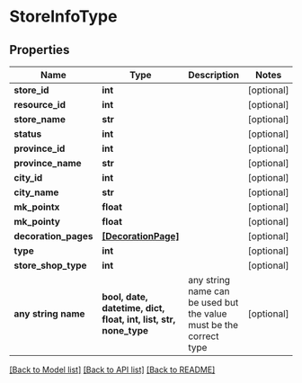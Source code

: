 # StoreInfoType


## Properties
Name | Type | Description | Notes
------------ | ------------- | ------------- | -------------
**store_id** | **int** |  | [optional] 
**resource_id** | **int** |  | [optional] 
**store_name** | **str** |  | [optional] 
**status** | **int** |  | [optional] 
**province_id** | **int** |  | [optional] 
**province_name** | **str** |  | [optional] 
**city_id** | **int** |  | [optional] 
**city_name** | **str** |  | [optional] 
**mk_pointx** | **float** |  | [optional] 
**mk_pointy** | **float** |  | [optional] 
**decoration_pages** | [**[DecorationPage]**](DecorationPage.md) |  | [optional] 
**type** | **int** |  | [optional] 
**store_shop_type** | **int** |  | [optional] 
**any string name** | **bool, date, datetime, dict, float, int, list, str, none_type** | any string name can be used but the value must be the correct type | [optional]

[[Back to Model list]](../README.md#documentation-for-models) [[Back to API list]](../README.md#documentation-for-api-endpoints) [[Back to README]](../README.md)


